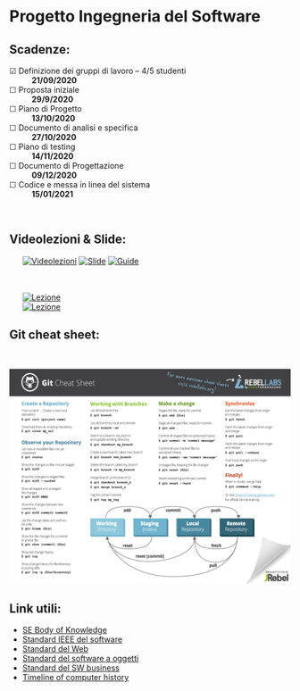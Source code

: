 # Progetto Ingegneria del Software

## Scadenze:

<dl>
☑ Definizione dei gruppi di lavoro – 4/5 studenti<dd><b>21/09/2020</b></dd>
☐ Proposta iniziale <dd><b>29/9/2020</b></dd>
☐ Piano di Progetto <dd><b>13/10/2020</b></dd>
☐ Documento di analisi e specifica <dd><b>27/10/2020</b></dd>
☐ Piano di testing <dd><b>14/11/2020</b></dd>
☐ Documento di Progettazione <dd><b>09/12/2020</b></dd>
☐ Codice e messa in linea del sistema <dd><b>15/01/2021</b></dd>
</dl><br>

## Videolezioni & Slide:

<p align="center"><ul>
<a href="https://mega.nz/folder/Fw4UjQoJ#vIPAzR62ZmIhAVqNTMaFLQ"><img src="https://img.shields.io/badge/Mega.nz-Videolezioni-blue" alt="Videolezioni" /></a>
<a href="https://mega.nz/folder/pxwTQb7C#LnD7CLYjHpJMx6BlE-PM6g"><img src="https://img.shields.io/badge/Mega.nz-Slide-yellow" alt="Slide" /></a>
<a href="https://mega.nz/folder/psxlhD6R#7hXj2KnbTN2CBDxGkusJHQ"><img src="https://img.shields.io/badge/Mega.nz-Guide-yellowgreen" alt="Guide" /></a>
</p><br><br>
<a href="https://mega.nz/folder/wsh2gYKK#tgKsxaSBVmUG_-C2B57vPA"><img src="https://img.shields.io/badge/Lezione-14%2F09%2F2020-orange" alt="Lezione" /></a>
<br>
<a href="https://mega.nz/folder/I1xGUY5C#K1QRiM7DBHNOzB6xgralmQ"><img src="https://img.shields.io/badge/Lezione-15%2F09%2F2020-orange" alt="Lezione" /></a>
</ul>

## Git cheat sheet:

<br>
<p align="center"><img src="README-files/git-cheat-sheet.png"></p>

## Link utili:

<ul>
<li><a href="https://www.swebok.org/">SE Body of Knowledge</a></li>
<li><a href="https://standards.ieee.org/">Standard IEEE del software</a></li>
<li><a href="https://www.w3c.org/">Standard del Web</a></li>
<li><a href="https://www.omg.org/">Standard del software a oggetti</a></li>
<li><a href="https://www.oasis-open.org/">Standard del SW business</a></li>
<li><a href="https://www.computerhistory.org/timeline/">Timeline of computer history</a></li>